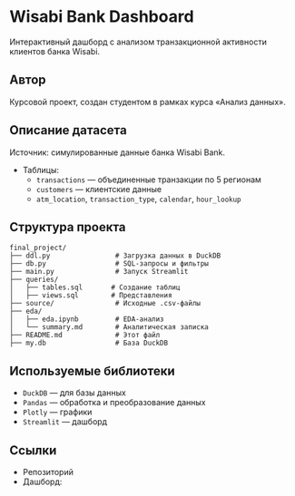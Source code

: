 # Wisabi Bank Dashboard

Интерактивный дашборд с анализом транзакционной активности клиентов банка Wisabi.

## Автор
Курсовой проект, создан студентом в рамках курса «Анализ данных».

## Описание датасета
Источник: симулированные данные банка Wisabi Bank.

- Таблицы:
  - `transactions` — объединенные транзакции по 5 регионам
  - `customers` — клиентские данные
  - `atm_location`, `transaction_type`, `calendar`, `hour_lookup`

## Структура проекта
```
final_project/
├── ddl.py                # Загрузка данных в DuckDB
├── db.py                 # SQL-запросы и фильтры
├── main.py               # Запуск Streamlit
├── queries/
│   ├── tables.sql       # Создание таблиц
│   ├── views.sql        # Представления
├── source/               # Исходные .csv-файлы
├── eda/
│   ├── eda.ipynb         # EDA-анализ
│   └── summary.md        # Аналитическая записка
├── README.md             # Этот файл
├── my.db                 # База DuckDB
```

## Используемые библиотеки
- `DuckDB` — для базы данных
- `Pandas` — обработка и преобразование данных
- `Plotly` — графики
- `Streamlit` — дашборд

## Ссылки
- Репозиторий
- Дашборд: 

